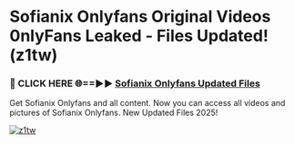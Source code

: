 # Sofianix Onlyfans Original Videos 0nlyFans Leaked - Files Updated! (z1tw)

<h3>🔴 CLICK HERE 🌐==►► <a href="https://tinyurl.com/ehrbuxhb" rel="nofollow">Sofianix Onlyfans Updated Files</a></h3>

Get Sofianix Onlyfans and all content. Now you can access all videos and pictures of Sofianix Onlyfans. New Updated Files 2025!

[![z1tw](https://i.imgur.com/lVYEuWS.gif)](https://tinyurl.com/ehrbuxhb)
